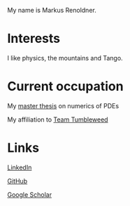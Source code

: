 My name is Markus Renoldner.

# Interests

I like physics, the mountains and Tango.

# Current occupation

My [master thesis](https://people.math.ethz.ch/~hiptmair/StudentProjects/sp.html) on numerics of PDEs 

My affiliation to [Team Tumbleweed](https://www.teamtumbleweed.eu/)

# Links
[LinkedIn](https://www.linkedin.com/in/markusrenoldner)

[GitHub](https://github.com/markusrenoldner)

[Google Scholar](https://scholar.google.com/citations?hl=de&user=uIWbpycAAAAJ)


<meta name="google-site-verification" content="ruOBcOn1XgWB3kz3N4Mym7lNwkgxqcFxM-pc9VEJmYs" />
